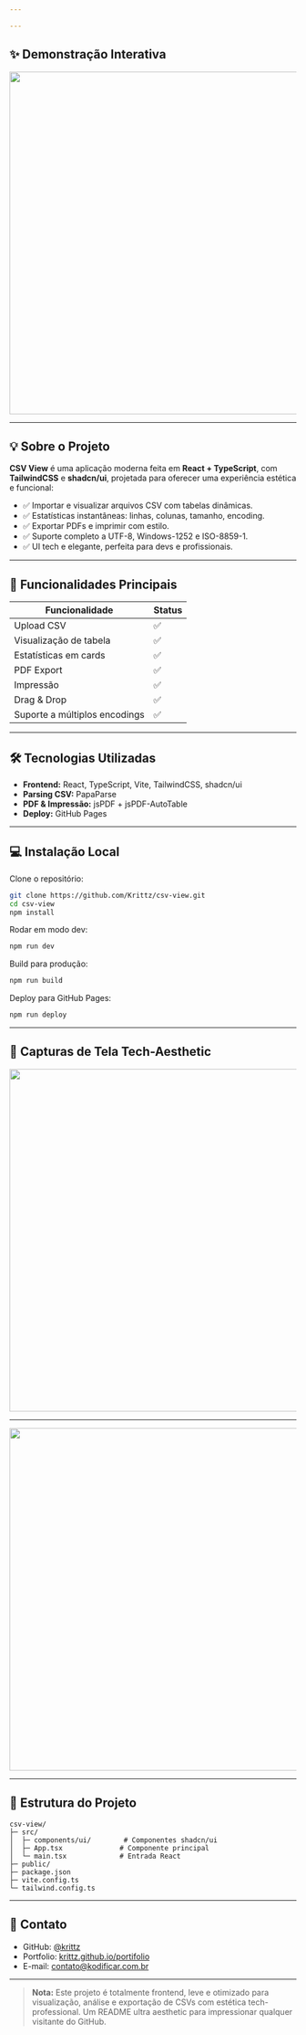 ```yaml
---

---
```


## ✨ Demonstração Interativa

<p align="center">
  <img src="https://media0.giphy.com/media/v1.Y2lkPTc5MGI3NjExN3V0bnVnaHBlcnJrcjd4ZXVjZzF6OWdsaXJ0ZGtka3NnZjVpdTI4aCZlcD12MV9pbnRlcm5hbF9naWZfYnlfaWQmY3Q9Zw/CuuSHzuc0O166MRfjt/giphy.gif" width="600"/>
</p>

---

## 💡 Sobre o Projeto

**CSV View** é uma aplicação moderna feita em **React + TypeScript**, com **TailwindCSS** e **shadcn/ui**, projetada para oferecer uma experiência estética e funcional:

- ✅ Importar e visualizar arquivos CSV com tabelas dinâmicas.
- ✅ Estatísticas instantâneas: linhas, colunas, tamanho, encoding.
- ✅ Exportar PDFs e imprimir com estilo.
- ✅ Suporte completo a UTF-8, Windows-1252 e ISO-8859-1.
- ✅ UI tech e elegante, perfeita para devs e profissionais.

---

## 🚀 Funcionalidades Principais

| Funcionalidade                | Status |
| ----------------------------- | ------ |
| Upload CSV                    | ✅      |
| Visualização de tabela        | ✅      |
| Estatísticas em cards         | ✅      |
| PDF Export                    | ✅      |
| Impressão                     | ✅      |
| Drag & Drop                   | ✅      |
| Suporte a múltiplos encodings | ✅      |

---

## 🛠 Tecnologias Utilizadas

- **Frontend:** React, TypeScript, Vite, TailwindCSS, shadcn/ui
- **Parsing CSV:** PapaParse
- **PDF & Impressão:** jsPDF + jsPDF-AutoTable
- **Deploy:** GitHub Pages

---

## 💻 Instalação Local

Clone o repositório:

```bash
git clone https://github.com/Krittz/csv-view.git
cd csv-view
npm install
```

Rodar em modo dev:

```bash
npm run dev
```

Build para produção:

```bash
npm run build
```

Deploy para GitHub Pages:

```bash
npm run deploy
```

---

## 🌈 Capturas de Tela Tech-Aesthetic

<p align="center"> <img src="https://media.giphy.com/media/v1.Y2lkPTc5MGI3NjExam0zN2ltbWlpeWN5Y3JyYTNvYzlhaDR0NW90MXBhcWR0eHl6enZ1ayZlcD12MV9naWZzX3NlYXJjaCZjdD1n/3o7WILxziMaugB5Va8/giphy.gif" width="600"/> </p> 

---

<p align="center"> <img src="https://media.giphy.com/media/xT0xeJpnrWC4XWblEk/giphy.gif" width="600"/> </p>

---

## 📂 Estrutura do Projeto

```
csv-view/
├─ src/
│  ├─ components/ui/        # Componentes shadcn/ui
│  ├─ App.tsx              # Componente principal
│  └─ main.tsx             # Entrada React
├─ public/
├─ package.json
├─ vite.config.ts
└─ tailwind.config.ts
```

---

## 💬 Contato

- GitHub: [@krittz](https://github.com/krittz)
- Portfolio: [krittz.github.io/portifolio](https://krittz.github.io/portifolio/)
- E-mail: [contato@kodificar.com.br](mailto\:contato@kodificar.com.br)

---

> **Nota:** Este projeto é totalmente frontend, leve e otimizado para visualização, análise e exportação de CSVs com estética tech-professional. Um README ultra aesthetic para impressionar qualquer visitante do GitHub.

```
```
